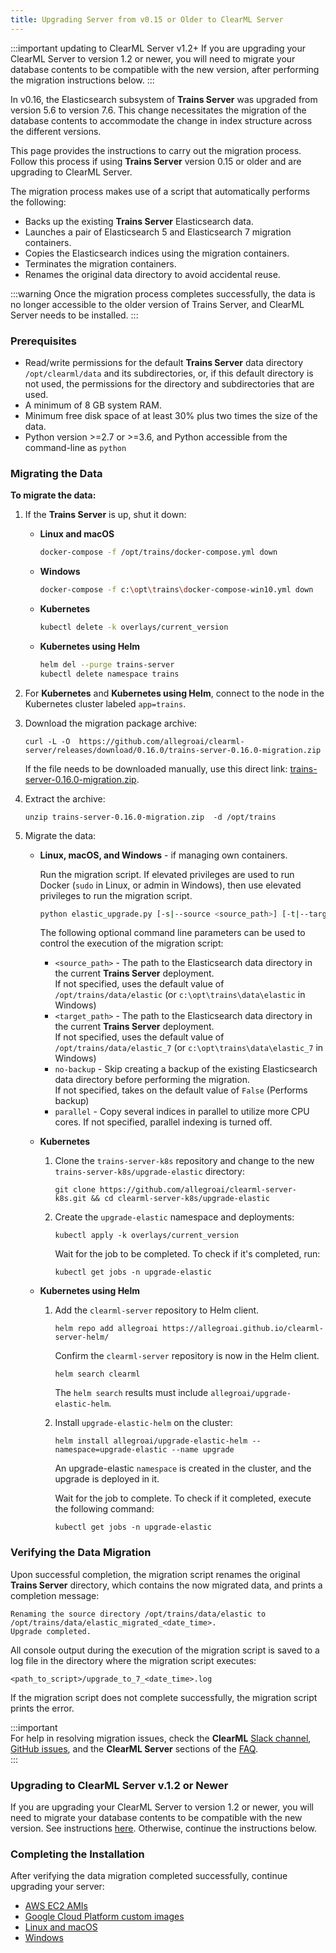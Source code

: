 ```yaml
---
title: Upgrading Server from v0.15 or Older to ClearML Server
---
```


:::important updating to ClearML Server v1.2+
If you are upgrading your ClearML Server to version 1.2 or newer, you will need to migrate your database contents to be compatible with the new version, 
after performing the migration instructions below. 
:::

In v0.16, the Elasticsearch subsystem of **Trains Server** was upgraded from version 5.6 to version 7.6. This change necessitates 
the migration of the database contents to accommodate the change in index structure across the different versions.  
  
This page provides the instructions to carry out the migration process. Follow this process if using **Trains Server** 
version 0.15 or older and are upgrading to ClearML Server. 
  
The migration process makes use of a script that automatically performs the following:

* Backs up the existing **Trains Server** Elasticsearch data.
* Launches a pair of Elasticsearch 5 and Elasticsearch 7 migration containers.
* Copies the Elasticsearch indices using the migration containers.
* Terminates the migration containers.
* Renames the original data directory to avoid accidental reuse.


:::warning 
Once the migration process completes successfully, the data is no longer accessible to the older version of Trains Server, 
and ClearML Server needs to be installed.
:::

### Prerequisites


* Read/write permissions for the default **Trains Server** data directory `/opt/clearml/data` and its subdirectories, or, 
  if this default directory is not used, the permissions for the directory and subdirectories that are used.
* A minimum of 8 GB system RAM.
* Minimum free disk space of at least 30% plus two times the size of the data.
* Python version >=2.7 or >=3.6, and Python accessible from the command-line as `python`

### Migrating the Data

**To migrate the data:**

1. If the **Trains Server** is up, shut it down:

    * **Linux and macOS**
    
        ```bash
        docker-compose -f /opt/trains/docker-compose.yml down
        ```
   
    * **Windows**
            
        ```bash
        docker-compose -f c:\opt\trains\docker-compose-win10.yml down
        ```
            
    * **Kubernetes**
        
        ```bash
        kubectl delete -k overlays/current_version
        ```
    
    * **Kubernetes using Helm**
    
        ```bash
        helm del --purge trains-server
        kubectl delete namespace trains          
        ```      
            
1. For **Kubernetes** and **Kubernetes using Helm**, connect to the node in the Kubernetes cluster labeled `app=trains`.
                
1. Download the migration package archive:

   ``` 
   curl -L -O  https://github.com/allegroai/clearml-server/releases/download/0.16.0/trains-server-0.16.0-migration.zip
   ```
   
   If the file needs to be downloaded manually, use this direct link: [trains-server-0.16.0-migration.zip](https://github.com/allegroai/clearml-server/releases/download/0.16.0/trains-server-0.16.0-migration.zip).

1. Extract the archive:

   ```
   unzip trains-server-0.16.0-migration.zip  -d /opt/trains
   ```
        
1. Migrate the data:      

    * **Linux, macOS, and Windows** - if managing own containers.
    
      Run the migration script. If elevated privileges are used to run Docker (`sudo` in Linux, or admin in Windows), 
      then use elevated privileges to run the migration script.
    
      ```bash
      python elastic_upgrade.py [-s|--source <source_path>] [-t|--target <target_path>] [-n|--no-backup] [-p|--parallel]
      ``` 
      
        The following optional command line parameters can be used to control the execution of the migration script:           
    
        * `<source_path>` - The path to the Elasticsearch data directory in the current **Trains Server** deployment.  
          If not specified, uses the default value of `/opt/trains/data/elastic` (or `c:\opt\trains\data\elastic` in Windows)
        * `<target_path>` - The path to the Elasticsearch data directory in the current **Trains Server** deployment.  
          If not specified, uses the default value of `/opt/trains/data/elastic_7` (or `c:\opt\trains\data\elastic_7` in Windows)
        * `no-backup` - Skip creating a backup of the existing Elasticsearch data directory before performing the migration.  
          If not specified, takes on the default value of `False` (Performs backup)
        * `parallel` - Copy several indices in parallel to utilize more CPU cores. If not specified, parallel indexing is turned off.          
          
    * **Kubernetes**
    
        1. Clone the `trains-server-k8s` repository and change to the new `trains-server-k8s/upgrade-elastic` directory:
    
           ```
           git clone https://github.com/allegroai/clearml-server-k8s.git && cd clearml-server-k8s/upgrade-elastic
           ```
            
        1. Create the `upgrade-elastic` namespace and deployments:
        
           ```
           kubectl apply -k overlays/current_version
           ```     
           
           Wait for the job to be completed. To check if it's completed, run:
            
           ```
           kubectl get jobs -n upgrade-elastic
           ```
                
    * **Kubernetes using Helm**
    
        1. Add the `clearml-server` repository to Helm client.

           ```
           helm repo add allegroai https://allegroai.github.io/clearml-server-helm/
           ```    
           
           Confirm the `clearml-server` repository is now in the Helm client.
    
           ```
           helm search clearml
           ```
           
           The `helm search` results must include `allegroai/upgrade-elastic-helm`.
            
        1. Install `upgrade-elastic-helm` on the cluster:
        
           ```
           helm install allegroai/upgrade-elastic-helm --namespace=upgrade-elastic --name upgrade
           ```     
           
           An upgrade-elastic `namespace` is created in the cluster, and the upgrade is deployed in it.

           Wait for the job to complete. To check if it completed, execute the following command:

           ```
           kubectl get jobs -n upgrade-elastic
           ```

### Verifying the Data Migration

Upon successful completion, the migration script renames the original **Trains Server** directory, which contains the now 
migrated data, and prints a completion message:
```
Renaming the source directory /opt/trains/data/elastic to /opt/trains/data/elastic_migrated_<date_time>.
Upgrade completed.
```
All console output during the execution of the migration script is saved to a log file in the directory where the migration script executes:
``` 
<path_to_script>/upgrade_to_7_<date_time>.log
```    
If the migration script does not complete successfully, the migration script prints the error.

:::important  
For help in resolving migration issues, check the **ClearML** [Slack channel](https://joinslack.clear.ml), 
[GitHub issues](https://github.com/allegroai/clearml-server/issues), and the **ClearML Server** sections of the [FAQ](../faq.md).     
:::
    
### Upgrading to ClearML Server v.1.2 or Newer
If you are upgrading your ClearML Server to version 1.2 or newer, you will need to migrate your database contents to be 
compatible with the new version. See instructions [here](clearml_server_mongo44_migration.md). Otherwise, continue the instructions below.

### Completing the Installation

After verifying the data migration completed successfully, continue upgrading your server:
* [AWS EC2 AMIs](upgrade_server_aws_ec2_ami.md)
* [Google Cloud Platform custom images](upgrade_server_gcp.md)
* [Linux and macOS](upgrade_server_linux_mac.md)
* [Windows](upgrade_server_win.md)

